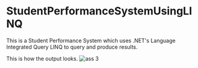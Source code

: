 # StudentPerformanceSystemUsingLINQ
This is a Student Performance System which uses .NET's Language Integrated Query LINQ to query and produce results.

This is how the output looks.
![ass 3](https://user-images.githubusercontent.com/20373744/50242739-daa60c80-0390-11e9-93ea-b319e6f548d1.JPG)
